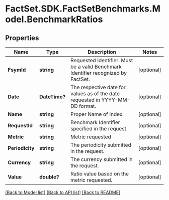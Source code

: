 # FactSet.SDK.FactSetBenchmarks.Model.BenchmarkRatios

## Properties

Name | Type | Description | Notes
------------ | ------------- | ------------- | -------------
**FsymId** | **string** | Requested Identifier. Must be a valid Benchmark Identifier recognized by FactSet. | [optional] 
**Date** | **DateTime?** | The respective date for values as of the date requested in YYYY-MM-DD format. | [optional] 
**Name** | **string** | Proper Name of Index. | [optional] 
**RequestId** | **string** | Benchmark Identifier specified in the request. | [optional] 
**Metric** | **string** | Metric requested | [optional] 
**Periodicity** | **string** | The periodicity submitted in the request. | [optional] 
**Currency** | **string** | The currency submitted in the request. | [optional] 
**Value** | **double?** | Ratio value based on the metric requested. | [optional] 

[[Back to Model list]](../README.md#documentation-for-models) [[Back to API list]](../README.md#documentation-for-api-endpoints) [[Back to README]](../README.md)


